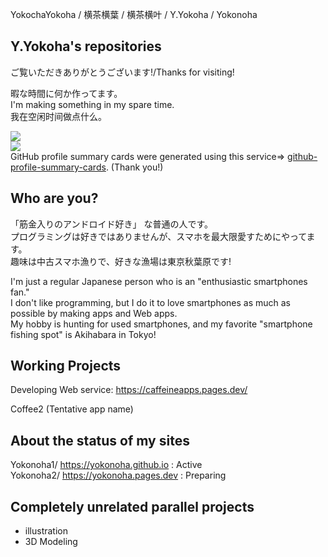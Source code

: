 YokochaYokoha / 横茶横葉 / 横茶横叶 / Y.Yokoha / Yokonoha  
## Y.Yokoha's repositories  
ご覧いただきありがとうございます!/Thanks for visiting!  

暇な時間に何か作ってます。  
I'm making something in my spare time.  
我在空闲时间做点什么。  

![](http://github-profile-summary-cards.vercel.app/api/cards/repos-per-language?username=yokonoha&theme=nord_dark)  
![](http://github-profile-summary-cards.vercel.app/api/cards/profile-details?username=yokonoha&theme=default)  
GitHub profile summary cards were generated using this service=> [github-profile-summary-cards](https://github.com/vn7n24fzkq/github-profile-summary-cards). (Thank you!)  

## Who are you?  
「筋金入りのアンドロイド好き」 な普通の人です。  
プログラミングは好きではありませんが、スマホを最大限愛すためにやってます。  
趣味は中古スマホ漁りで、好きな漁場は東京秋葉原です!  

I'm just a regular Japanese person who is an "enthusiastic smartphones fan."   
I don't like programming, but I do it to love smartphones as much as possible by making apps and Web apps.   
My hobby is hunting for used smartphones, and my favorite "smartphone fishing spot" is Akihabara in Tokyo!   

## Working Projects
Developing Web service: https://caffeineapps.pages.dev/   

Coffee2 (Tentative app name)  

## About the status of my sites  
Yokonoha1/ https://yokonoha.github.io : Active  
Yokonoha2/ https://yokonoha.pages.dev : Preparing  

## Completely unrelated parallel projects   
- illustration  
- 3D Modeling  
<!---
yokonoha/yokonoha is a ✨ special ✨ repository because its `README.md` (this file) appears on your GitHub profile.
You can click the Preview link to take a look at your changes.
--->
